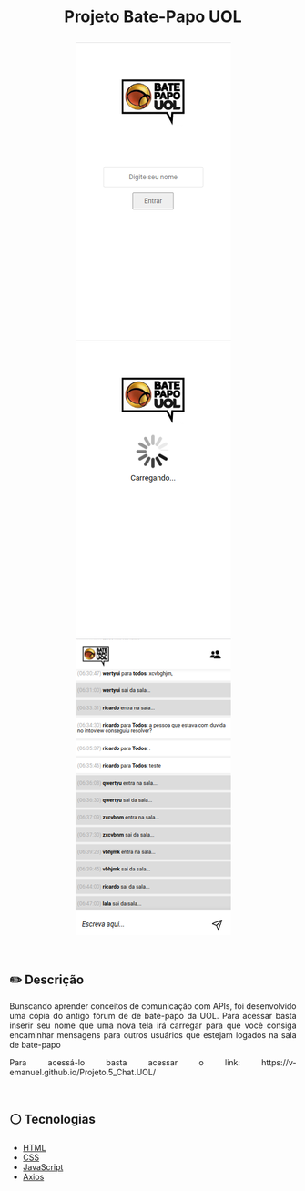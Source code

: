 # <p align = "center"> Projeto Bate-Papo UOL </p>

<p align = "center">

<p align = "center"> <img src="https://raw.githubusercontent.com/V-Emanuel/Projeto.5_Chat.UOL/main/pag_1.png" />
           <img src="https://raw.githubusercontent.com/V-Emanuel/Projeto.5_Chat.UOL/main/pag_2.png"/>
            <img src="https://raw.githubusercontent.com/V-Emanuel/Projeto.5_Chat.UOL/main/pag_3.png" />
</p>

</br>

## ✏️ Descrição
<p align="justify" >Bunscando aprender conceitos de comunicação com APIs, foi desenvolvido uma cópia do antigo fórum de de bate-papo da UOL. Para acessar basta inserir seu nome que uma nova tela irá carregar para que você consiga encaminhar mensagens para outros usuários que estejam logados na sala de bate-papo</p>
<p align="justify" >Para acessá-lo basta acessar o link: https://v-emanuel.github.io/Projeto.5_Chat.UOL/</p>

</br>

##  <p align = "left"> :white_circle: Tecnologias</p>
- [HTML](https://developer.mozilla.org/pt-BR/docs/Web/HTML)
- [CSS](https://www.w3schools.com/css/)
- [JavaScript](https://www.javascript.com/)
- [Axios](https://axios-http.com/ptbr/docs/intro)
</br>

